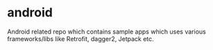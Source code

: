 # android
Android related repo which contains sample apps which uses various frameworks/libs like Retrofit, dagger2, Jetpack etc.
